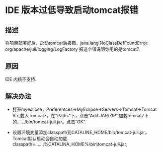 # IDE 版本过低导致启动tomcat报错
## 描述
将项目部署好后，启动tomcat后报错，java.lang.NoClassDefFoundError: org/apache/juli/logging/LogFactory
报这个错说明你用的是tomcat7.

## 原因
IDE 内核不支持.

## 解决办法
- 打开myeclipse，Preferentces->MyEclipse->Servers->Tomcat->Tomcat 6.x,载入Tomcat7，在"Paths"下，点击“Add JAR/ZIP”,加载tomcat7下的……/bin/tomcat-juli.jar。点击“OK”.

- 设置环境变量添加classpath到CATALINE_HOME/bin/tomcat-juli.jar，Tomcat默认启动会自动加载. classpath=……;%CATALINA_HOME%\bin\tomcat-juli.jar;

